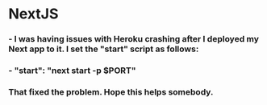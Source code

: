 # NextJS


### - I was having issues with Heroku crashing after I deployed my Next app to it. I set the "start" script as follows: 
### - "start": "next start -p $PORT"
### That fixed the problem. Hope this helps somebody.